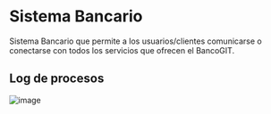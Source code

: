 # Sistema Bancario

Sistema Bancario que permite a los usuarios/clientes comunicarse o conectarse con todos los servicios que ofrecen el BancoGIT.

## Log de procesos

![image](https://github.com/haroldcholesmejia/sistema-bancario/assets/37917448/bbe03731-fb83-444c-a3a1-bdf8ee01aaf4)

